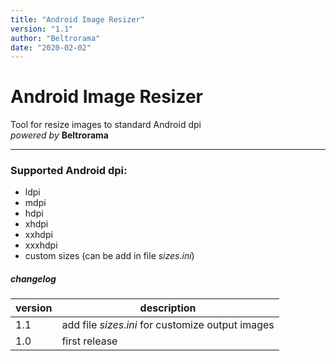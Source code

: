 ```yaml
---
title: "Android Image Resizer"
version: "1.1"
author: "Beltrorama"
date: "2020-02-02"
---
```


# Android Image Resizer
Tool for resize images to standard Android dpi  
*powered by* **Beltrorama**  
***

### Supported Android dpi:
- ldpi
- mdpi
- hdpi
- xhdpi
- xxhdpi
- xxxhdpi
- custom sizes (can be add in file *sizes.ini*)

##### changelog
version | description
------------ | -------------
1.1 | add file *sizes.ini* for customize output images
1.0 | first release  
